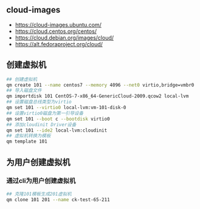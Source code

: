 


## cloud-images
- https://cloud-images.ubuntu.com/
- https://cloud.centos.org/centos/ 
- https://cloud.debian.org/images/cloud/
- https://alt.fedoraproject.org/cloud/

## 创建虚拟机
```bash
## 创建虚拟机
qm create 101 --name centos7 --memory 4096 --net0 virtio,bridge=vmbr0
## 导入磁盘文件
qm importdisk 101 CentOS-7-x86_64-GenericCloud-2009.qcow2 local-lvm
## 设置磁盘总线类型为virtio
qm set 101 --virtio0 local-lvm:vm-101-disk-0
## 设置virtio0磁盘为第一引导设备
qm set 101 --boot c --bootdisk virtio0
## 添加cloudinit Driver设备
qm set 101 --ide2 local-lvm:cloudinit
## 虚拟机转换为模板
qm template 101

```

## 为用户创建虚拟机
### 通过cli为用户创建虚拟机
```bash
## 克隆101模板生成201虚拟机
qm clone 101 201 --name ck-test-65-211

```





